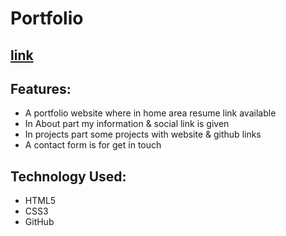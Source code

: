 # Portfolio
[link](https://mainul163.github.io/Portfolio-master/)
---
## Features:
 * A portfolio website where in home area resume link available
 * In About part my information & social link is given
 * In projects part some projects with website & github links
 * A contact form is for get in touch 
## Technology Used: 
* HTML5
* CSS3
* GitHub
